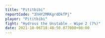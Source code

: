 ```yaml
---
title: "Pititbibi"
reportCode: "3hHY2MRKgrdDkTPj"
player: "Pititbibi"
fight: "Hydross the Unstable - Wipe 2 (7%)"
date: 2021-10-06T18:48:50.877000+00:00
---
```

